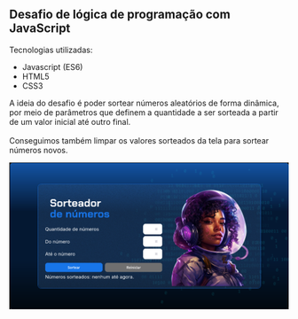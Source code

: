## Desafio de lógica de programação com JavaScript

Tecnologias utilizadas:

- Javascript (ES6)
- HTML5
- CSS3

A ideia do desafio é poder sortear números aleatórios de forma dinâmica, por meio de parâmetros que definem a quantidade a ser sorteada a partir de um valor inicial até outro final.<br>
<br>
Conseguimos também limpar os valores sorteados da tela para sortear números novos.

![ Preview do projeto estudando lógica de programação](/img/preview-sorteador.png)
